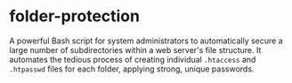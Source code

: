 # folder-protection
A powerful Bash script for system administrators to automatically secure a large number of subdirectories within a web server's file structure. It automates the tedious process of creating individual `.htaccess` and `.htpasswd` files for each folder, applying strong, unique passwords.
